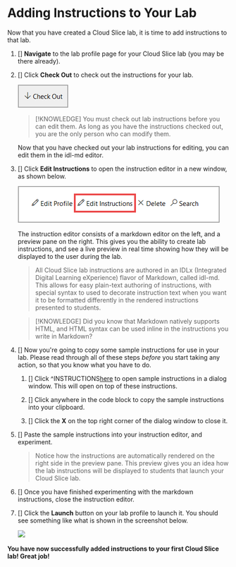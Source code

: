 # Adding Instructions to Your Lab

Now that you have created a Cloud Slice lab, it is time to add instructions to that lab.

1. [] **Navigate** to the lab profile page for your Cloud Slice lab (you may be there already).

1. [] Click **Check Out** to check out the instructions for your lab.

    ![Check out Lab Profile](images/check-out-lab-profile.png)

    > [!KNOWLEDGE] You must check out lab instructions before you can edit them. As long as you have the instructions checked out, you are the only person who can modify them.

    Now that you have checked out your lab instructions for editing, you can edit them in the idl-md editor.

1. [] Click **Edit Instructions** to open the instruction editor in a new window, as shown below.

    ![Edit instructions](images/edit-instructions.png)

    The instruction editor consists of a markdown editor on the left, and a preview pane on the right. This gives you the ability to create lab instructions, and see a live preview in real time showing how they will be displayed to the user during the lab.
    
    > All Cloud Slice lab instructions are authored in an IDLx (Integrated Digital Learning eXperience) flavor of Markdown, called idl-md. This allows for easy plain-text authoring of instructions, with special syntax to used to decorate instruction text when you want it to be formatted differently in the rendered instructions presented to students.

    > [!KNOWLEDGE] Did you know that Markdown natively supports HTML, and HTML syntax can be used inline in the instructions you write in Markdown?
    
1. [] Now you're going to copy some sample instructions for use in your lab. Please read through all of these steps _before_ you start taking any action, so that you know what you have to do.

    1. [] Click ^INSTRUCTIONS[here](sample-instructions.md) to open sample instructions in a dialog window. This will open on top of these instructions.
    
    1. [] Click anywhere in the code block to copy the sample instructions into your clipboard.

    1. [] Click the **X** on the top right corner of the dialog window to close it.

1. [] Paste the sample instructions into your instruction editor, and experiment.

    > Notice how the instructions are automatically rendered on the right side in the preview pane. This preview gives you an idea how the lab instructions will be displayed to students that launch your Cloud Slice lab.

1. [] Once you have finished experimenting with the markdown instructions, close the instruction editor.

1. [] Click the **Launch** button on your lab profile to launch it. You should see something like what is shown in the screenshot below.

    ![](TODO.png)

**You have now successfully added instructions to your first Cloud Slice lab! Great job!**

